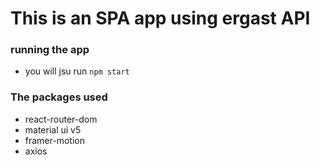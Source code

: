 # This is an SPA app using ergast API

### running the app
- you will jsu run `npm start`

### The packages used
- react-router-dom
- material ui v5
- framer-motion
- axios
